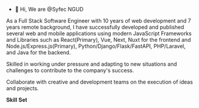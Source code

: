 - 👋 Hi, We are @Syfec
NGUD

As a Full Stack Software Engineer with 10 years of web development and 7 years remote background, I have successfully developed and published several web and mobile applications using modern JavaScript Frameworks and Libraries such as React(Primary), Vue, Next, Nuxt for the frontend and Node.js/Express.js(Primary), Python/Django/Flask/FastAPI, PHP/Laravel, and Java for the backend.

Skilled in working under pressure and adapting to new situations and challenges to contribute to the company's success.

Collaborate with creative and development teams on the execution of ideas and projects.

                                        
𝐒𝐤𝐢𝐥𝐥 𝐒𝐞𝐭
													
													
													
